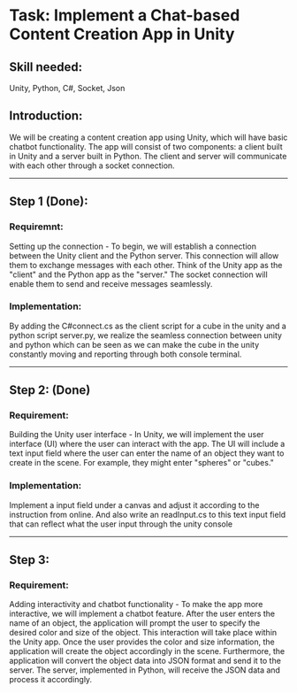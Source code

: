 # Task: Implement a Chat-based Content Creation App in Unity
## Skill needed: 
Unity, Python, C#, Socket, Json
## Introduction:
We will be creating a content creation app using Unity, which will have basic chatbot functionality. The app will consist of two components: a client built in Unity and a server built in Python. The client and server will communicate with each other through a socket connection.

---

## Step 1 (Done):
### Requiremnt: 
  Setting up the connection - To begin, we will establish a connection between the Unity client and the Python server. This connection will allow them to exchange messages with each other. Think of the Unity app as the "client" and the Python app as the "server." The socket connection will enable them to send and receive messages seamlessly.
### Implementation: 
  By adding the C#connect.cs as the client script for a cube in the unity and a python script server.py, we realize the seamless connection between unity and python which can be seen as we can make the cube in the unity constantly moving and reporting through both console terminal.
  
--- 

## Step 2: (Done)
### Requirement:
  Building the Unity user interface - In Unity, we will implement the user interface (UI) where the user can interact with the app. The UI will include a text input field where the user can enter the name of an object they want to create in the scene. For example, they might enter "spheres" or "cubes."
### Implementation:
  Implement a input field under a canvas and adjust it according to the instruction from online. And also write an readInput.cs to this text input field that can reflect what the user input through the unity console
  
 ---
 
 ## Step 3:
 ### Requirement:
  Adding interactivity and chatbot functionality - To make the app more interactive, we will implement a chatbot feature. After the user enters the name of an object, the application will prompt the user to specify the desired color and size of the object. This interaction will take place within the Unity app. Once the user provides the color and size information, the application will create the object accordingly in the scene. Furthermore, the application will convert the object data into JSON format and send it to the server. The server, implemented in Python, will receive the JSON data and process it accordingly.

